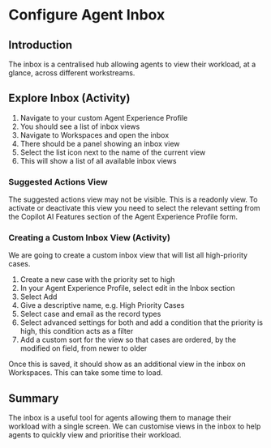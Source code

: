 # Configure Agent Inbox

## Introduction

The inbox is a centralised hub allowing agents to view their workload, at a
glance, across different workstreams.

## Explore Inbox (Activity)

1. Navigate to your custom Agent Experience Profile
2. You should see a list of inbox views
3. Navigate to Workspaces and open the inbox
4. There should be a panel showing an inbox view
5. Select the list icon next to the name of the current view
6. This will show a list of all available inbox views

### Suggested Actions View

The suggested actions view may not be visible. This is a readonly view. To
activate or deactivate this view you need to select the relevant setting from
the Copilot AI Features section of the Agent Experience Profile form.

### Creating a Custom Inbox View (Activity)

We are going to create a custom inbox view that will list all high-priority
cases.

1. Create a new case with the priority set to high
2. In your Agent Experience Profile, select edit in the Inbox section
3. Select Add
4. Give a descriptive name, e.g. High Priority Cases
5. Select case and email as the record types
6. Select advanced settings for both and add a condition that the priority is
   high, this condition acts as a filter
7. Add a custom sort for the view so that cases are ordered, by the modified on
   field, from newer to older

Once this is saved, it should show as an additional view in the inbox on
Workspaces. This can take some time to load.

## Summary

The inbox is a useful tool for agents allowing them to manage their workload
with a single screen. We can customise views in the inbox to help agents to
quickly view and prioritise their workload.
